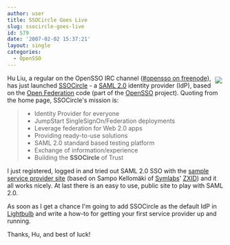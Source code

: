 ```yaml
---
author: user
title: SSOCircle Goes Live
slug: ssocircle-goes-live
id: 579
date: '2007-02-02 15:37:21'
layout: single
categories:
  - OpenSSO
---
```


[<span style="margin: 5px; float: right;">![](http://www.ssocircle.com/images/ssocircle.jpg)</span>](http://www.ssocircle.com/)

Hu Liu, a regular on the OpenSSO IRC channel ([#opensso on freenode](irc://irc.freenode.net/opensso)), has just launched [SSOCircle](http://www.ssocircle.com/) - a [SAML 2.0](http://www.oasis-open.org/committees/tc_home.php?wg_abbrev=security#samlv20) identity provider (IdP), based on the [Open Federation](https://opensso.dev.java.net/servlets/NewsItemView?newsItemID=4377) code (part of the [OpenSSO](https://opensso.dev.java.net/) project). Quoting from the home page, SSOCircle's mission is:

> *   Identity Provider for everyone
> *   JumpStart SingleSignOn/Federation deployments
> *   Leverage federation for Web 2.0 apps
> *   Providing ready-to-use solutions
> *   SAML 2.0 standard based testing platform
> *   Exchange of information/experience
> *   Building the **SSOCircle** of Trust

I just registered, logged in and tried out SAML 2.0 SSO with the [sample service provider site](http://cgi-service-provider.saml2.com/cgi-bin/zxid) (based on Sampo Kellomäki of [Symlabs](http://www.symlabs.com/)' [ZXID](http://zxid.org/)) and it all works nicely. At last there is an easy to use, public site to play with SAML 2.0\.

As soon as I get a chance I'm going to add SSOCircle as the default IdP in [Lightbulb](https://lightbulb.dev.java.net/) and write a how-to for getting your first service provider up and running.

Thanks, Hu, and best of luck!